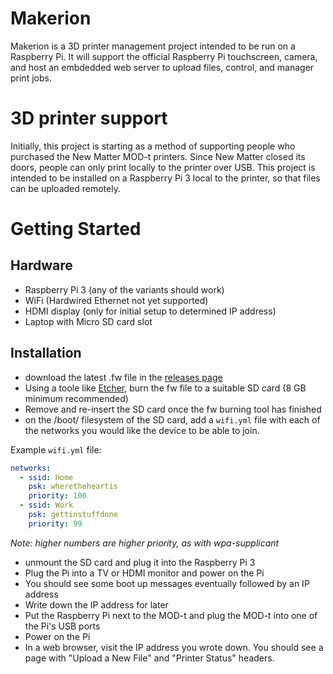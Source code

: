 # Makerion

Makerion is a 3D printer management project intended to be run on a Raspberry Pi. It will support the official Raspberry Pi touchscreen, camera, and host an embdedded web server to upload files, control, and manager print jobs.

# 3D printer support

Initially, this project is starting as a method of supporting people who purchased the New Matter MOD-t printers. Since New Matter closed its doors, people can only print locally to the printer over USB. This project is intended to be installed on a Raspberry Pi 3 local to the printer, so that files can be uploaded remotely.

# Getting Started

## Hardware

* Raspberry Pi 3 (any of the variants should work)
* WiFi (Hardwired Ethernet not yet supported)
* HDMI display (only for initial setup to determined IP address)
* Laptop with Micro SD card slot

## Installation

* download the latest .fw file in the [releases page](https://github.com/makerion/makerion/releases)
* Using a toole like [Etcher](https://www.balena.io/etcher/), burn the fw file to a suitable SD card (8 GB minimum recommended)
* Remove and re-insert the SD card once the fw burning tool has finished
* on the /boot/ filesystem of the SD card, add a `wifi.yml` file with each of the networks you would like the device to be able to join.

Example `wifi.yml` file:

```yaml
networks:
  - ssid: Home
    psk: wheretheheartis
    priority: 100
  - ssid: Work
    psk: gettinstuffdone
    priority: 99
```
_Note: higher numbers are higher priority, as with wpa-supplicant_

* unmount the SD card and plug it into the Raspberry Pi 3
* Plug the Pi into a TV or HDMI monitor and power on the Pi
* You should see some boot up messages eventually followed by an IP address
* Write down the IP address for later
* Put the Raspberry Pi next to the MOD-t and plug the MOD-t into one of the Pi's USB ports
* Power on the Pi
* In a web browser, visit the IP address you wrote down. You should see a page with "Upload a New File" and "Printer Status" headers.
